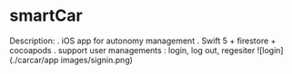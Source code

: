 # smartCar

Description:
. iOS app for autonomy management
. Swift 5 + firestore + cocoapods
. support user managements : login, log out, regesiter
![login](./carcar/app images/signin.png)



